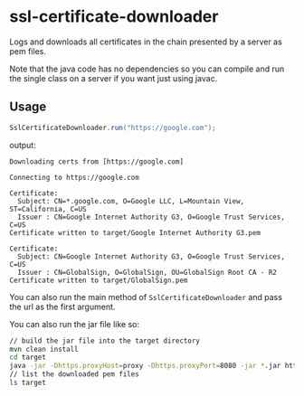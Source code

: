 # ssl-certificate-downloader
Logs and downloads all certificates in the chain presented by a server as pem files.

Note that the java code has no dependencies so you can compile and run the single class on a server if you want just using javac.

## Usage
```java
SslCertificateDownloader.run("https://google.com");
```

output:
```
Downloading certs from [https://google.com]

Connecting to https://google.com

Certificate: 
  Subject: CN=*.google.com, O=Google LLC, L=Mountain View, ST=California, C=US
  Issuer : CN=Google Internet Authority G3, O=Google Trust Services, C=US
Certificate written to target/Google Internet Authority G3.pem

Certificate: 
  Subject: CN=Google Internet Authority G3, O=Google Trust Services, C=US
  Issuer : CN=GlobalSign, O=GlobalSign, OU=GlobalSign Root CA - R2
Certificate written to target/GlobalSign.pem
```

You can also run the main method of `SslCertificateDownloader` and pass the url as the first argument.

You can also run the jar file like so:

```bash
// build the jar file into the target directory
mvn clean install
cd target
java -jar -Dhttps.proxyHost=proxy -Dhttps.proxyPort=8080 -jar *.jar https://google.com
// list the downloaded pem files
ls target
```
